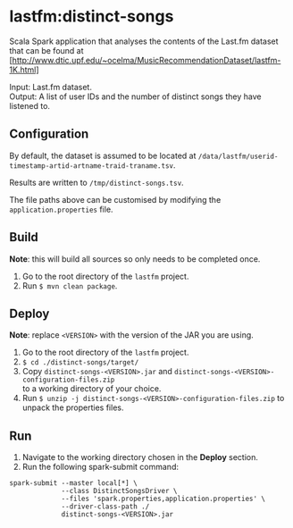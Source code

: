 # lastfm:distinct-songs

Scala Spark application that analyses the contents of the Last.fm dataset
  that can be found at [http://www.dtic.upf.edu/~ocelma/MusicRecommendationDataset/lastfm-1K.html]
  
Input:  Last.fm dataset.  
Output: A list of user IDs and the number of distinct songs they have listened to.

## Configuration

By default, the dataset is assumed to be located at `/data/lastfm/userid-timestamp-artid-artname-traid-traname.tsv`.  

Results are written to `/tmp/distinct-songs.tsv`.

The file paths above can be customised by modifying the `application.properties` file. 

## Build

**Note**: this will build all sources so only needs to be completed once.

1. Go to the root directory of the `lastfm` project.
2. Run `$ mvn clean package`.

## Deploy

**Note**: replace `<VERSION>` with the version of the JAR you are using.

1. Go to the root directory of the `lastfm` project.
2. `$ cd ./distinct-songs/target/`
3. Copy `distinct-songs-<VERSION>.jar` and `distinct-songs-<VERSION>-configuration-files.zip`  
to a working directory of your choice.
4. Run `$ unzip -j distinct-songs-<VERSION>-configuration-files.zip` to unpack the properties files.

## Run

1. Navigate to the working directory chosen in the **Deploy** section.
2. Run the following spark-submit command:
```
spark-submit --master local[*] \
             --class DistinctSongsDriver \
             --files 'spark.properties,application.properties' \
             --driver-class-path ./ 
             distinct-songs-<VERSION>.jar
```